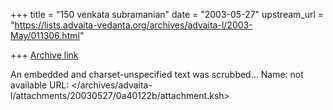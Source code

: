 +++
title = "150 venkata  subramanian"
date = "2003-05-27"
upstream_url = "https://lists.advaita-vedanta.org/archives/advaita-l/2003-May/011306.html"

+++
[Archive link](https://lists.advaita-vedanta.org/archives/advaita-l/2003-May/011306.html)

An embedded and charset-unspecified text was scrubbed...
Name: not available
URL: </archives/advaita-l/attachments/20030527/0a40122b/attachment.ksh>
